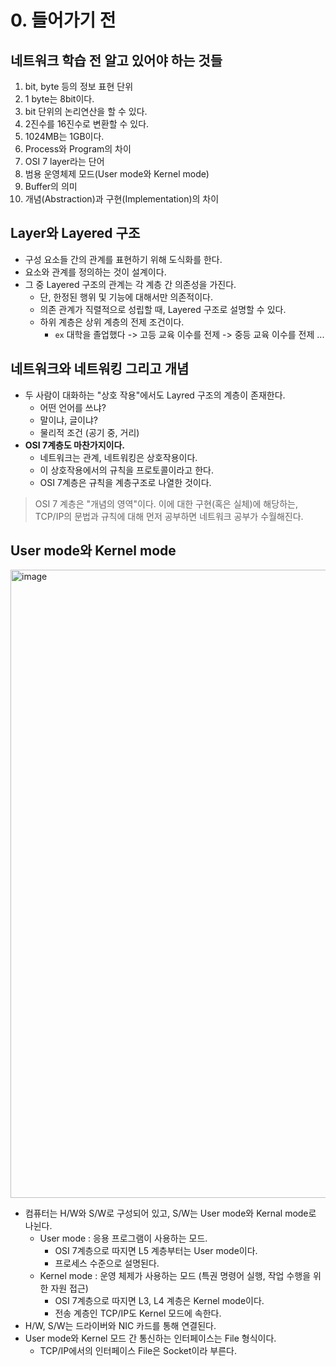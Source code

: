 # 0. 들어가기 전

## 네트워크 학습 전 알고 있어야 하는 것들

1. bit, byte 등의 정보 표현 단위
2. 1 byte는 8bit이다.
3. bit 단위의 논리연산을 할 수 있다.
4. 2진수를 16진수로 변환할 수 있다.
5. 1024MB는 1GB이다.
6. Process와 Program의 차이
7. OSI 7 layer라는 단어
8. 범용 운영체제 모드(User mode와 Kernel mode)
9. Buffer의 의미
10. 개념(Abstraction)과 구현(Implementation)의 차이

## Layer와 Layered 구조
- 구성 요소들 간의 관계를 표현하기 위해 도식화를 한다. 
- 요소와 관계를 정의하는 것이 설계이다.
- 그 중 Layered 구조의 관계는 각 계층 간 의존성을 가진다.
  - 단, 한정된 행위 및 기능에 대해서만 의존적이다.
  - 의존 관계가 직렬적으로 성립할 때, Layered 구조로 설명할 수 있다.
  - 하위 계층은 상위 계층의 전제 조건이다.
    - `ex` 대학을 졸업했다 -> 고등 교육 이수를 전제 -> 중등 교육 이수를 전제 ...

## 네트워크와 네트워킹 그리고 개념
- 두 사람이 대화하는 "상호 작용"에서도 Layred 구조의 계층이 존재한다.
  - 어떤 언어를 쓰냐?
  - 말이냐, 글이냐?
  - 물리적 조건 (공기 중, 거리)
- **OSI 7계층도 마찬가지이다.**
  - 네트워크는 관계, 네트워킹은 상호작용이다.
  - 이 상호작용에서의 규칙을 프로토콜이라고 한다.
  - OSI 7계층은 규칙을 계층구조로 나열한 것이다.


> OSI 7 계층은 "개념의 영역"이다. 이에 대한 구현(혹은 실체)에 해당하는, TCP/IP의 문법과 규칙에 대해 먼저 공부하면 네트워크 공부가 수월해진다.  


## User mode와 Kernel mode

<img width="1005" alt="image" src="https://user-images.githubusercontent.com/97426362/235606897-134d785b-68ed-4b6c-9a7d-a299eaf918c8.png">

- 컴퓨터는 H/W와 S/W로 구성되어 있고, S/W는 User mode와 Kernal mode로 나뉜다.
  - User mode : 응용 프로그램이 사용하는 모드.
    - OSI 7계층으로 따지면 L5 계층부터는 User mode이다.
    - 프로세스 수준으로 설명된다.
  - Kernel mode : 운영 체제가 사용하는 모드 (특권 명령어 실행, 작업 수행을 위한 자원 접근)
    - OSI 7계층으로 따지면 L3, L4 계층은 Kernel mode이다.
    - 전송 계층인 TCP/IP도 Kernel 모드에 속한다.
- H/W, S/W는 드라이버와 NIC 카드를 통해 연결된다.
- User mode와 Kernel 모드 간 통신하는 인터페이스는 File 형식이다.
  - TCP/IP에서의 인터페이스 File은 Socket이라 부른다.
  